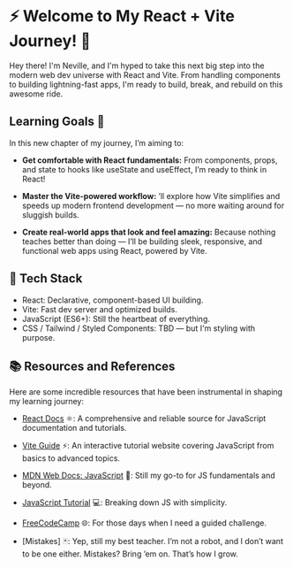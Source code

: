 # ⚡️ Welcome to My React + Vite Journey! 🚀

Hey there! I'm Neville, and I'm hyped to take this next big step into the modern web dev universe with React and Vite. From handling components to building lightning-fast apps, I'm ready to build, break, and rebuild on this awesome ride.

## Learning Goals 🎯

In this new chapter of my journey, I’m aiming to:

- **Get comfortable with React fundamentals:** From components, props, and state to hooks like useState and useEffect, I’m ready to think in React!

- **Master the Vite-powered workflow:** ’ll explore how Vite simplifies and speeds up modern frontend development — no more waiting around for sluggish builds.

- **Create real-world apps that look and feel amazing:** Because nothing teaches better than doing — I’ll be building sleek, responsive, and functional web apps using React, powered by Vite.

## 🔧 Tech Stack

- React: Declarative, component-based UI building.
- Vite: Fast dev server and optimized builds.
- JavaScript (ES6+): Still the heartbeat of everything.
- CSS / Tailwind / Styled Components: TBD — but I'm styling with purpose.

## 📚 Resources and References

Here are some incredible resources that have been instrumental in shaping my learning journey:

- [React Docs](https://react.dev/) ⚛️: A comprehensive and reliable source for JavaScript documentation and tutorials.

- [Vite Guide](https://vite.dev/guide/) ⚡: An interactive tutorial website covering JavaScript from basics to advanced topics.

- [MDN Web Docs: JavaScript](https://developer.mozilla.org/en-US/docs/Web/JavaScript) 📖: Still my go-to for JS fundamentals and beyond.

- [JavaScript Tutorial](https://www.javascripttutorial.net/) 💻: Breaking down JS with simplicity.

- [FreeCodeCamp](https://www.freecodecamp.org/learn/full-stack-developer/) 🌐: For those days when I need a guided challenge.

- [Mistakes] 🃏: Yep, still my best teacher. I’m not a robot, and I don’t want to be one either. Mistakes? Bring ’em on. That’s how I grow.
